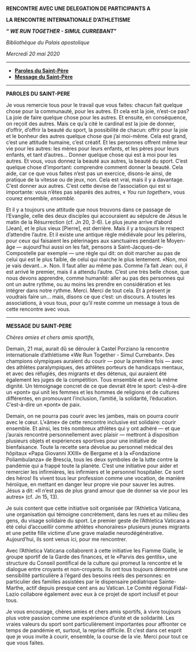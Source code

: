 **RENCONTRE AVEC UNE DELEGATION DE PARTICIPANTS A**

**LA RENCONTRE INTERNATIONALE D’ATHLETISME**

**“ *WE RUN TOGETHER - SIMUL CURREBANT*”**

*Bibliothèque du Palais apostolique*

*Mercredi 20 mai 2020*

* * *

- **[Paroles du Saint-Père](#PAROLES_)**
- **[Message du Saint-Père](#MESSAGE_)**

* * *

**PAROLES DU SAINT-PERE**

Je vous remercie tous pour le travail que vous faites: chacun fait quelque chose pour la communauté, pour les autres. Et cela est la joie, n’est-ce pas? La joie de faire quelque chose pour les autres. Et ensuite, en conséquence, on reçoit des autres. Mais ce qu’a cité le cardinal est la joie de donner, d’offrir, d’offrir la beauté du sport, la possibilité de chacun: offrir pour la joie et le bonheur des autres quelque chose que j’ai moi-même. Cela est grand, c’est une attitude humaine, c’est créatif. Et les personnes offrent même leur vie pour les autres: les mères pour leurs enfants, et les pères pour leurs enfants, et tant d’autres... Donner quelque chose qui est à moi pour les autres. Et vous, vous donnez la beauté aux autres, la beauté du sport. C’est quelque chose d’important: comprendre comment donner la beauté. Cela aide, car ce que vous faites n’est pas un exercice, disons-le ainsi, de pratique de la vitesse ou de jeux, non. Cela est vrai, mais il y a davantage. C’est donner aux autres. C’est cette devise de l’association qui est si importante: vous n’êtes pas séparés des autres, « *You run together*», vous courez ensemble, *ensemble.*

Et il y a toujours une attitude que nous trouvons dans ce passage de l’Evangile, celle des deux disciples qui accouraient au sépulcre de Jésus le matin de la Résurrection (cf. Jn 20, 3-6). Le plus jeune arrive d’abord \[Jean\], et le plus vieux \[Pierre\], est derrière. Mais il y a toujours le respect d’attendre l’autre. Et il existe une antique règle médiévale pour les pèlerins, pour ceux qui faisaient les pèlerinages aux sanctuaires pendant le Moyen-âge — aujourd’hui aussi on les fait, pensons à Saint-Jacques-de-Compostelle par exemple — une règle qui dit: on doit marcher au pas de celui qui est le plus faible, de celui qui marche le plus lentement. «Non, moi je vais devant...». Non. Il faut aller au même pas. Comme l’a fait Jean: oui, il est arrivé le premier, mais il a attendu l’autre. C’est une très belle chose, que nous devons apprendre, comme humanité: aller au pas des personnes qui ont un autre rythme, ou au moins les prendre en considération et les intégrer dans notre rythme. Merci. Merci de tout cela. Et à présent je voudrais faire un... mais, disons ce que c’est: un discours. A toutes les associations, à vous tous, pour qu’il reste comme un message à tous de cette rencontre avec vous.

* * *

**MESSAGE DU SAINT-PERE**

*Chères amies et chers amis sportifs,*

Demain, 21 mai, aurait dû se dérouler à Castel Porziano la rencontre internationale d’athlétisme «We Run Together - Simul Currebant». Des champions olympiques auraient du courir — pour la première fois — avec des athlètes paralympiques, des athlètes porteurs de handicaps mentaux, et avec des réfugiés, des migrants et des détenus, qui auraient été également les juges de la compétition. Tous ensemble et avec la même dignité. Un témoignage concret de ce que devrait être le sport: c’est-à-dire un «pont» qui unit les femmes et les hommes de religions et de cultures différentes, en promouvant l’inclusion, l’amitié, la solidarité, l’éducation. C’est-à-dire un «pont» de paix.

Demain, on ne pourra pas courir avec les jambes, mais on pourra courir avec le cœur. L’«âme» de cette rencontre inclusive est solidaire: courir ensemble. Et ainsi, les très nombreux athlètes qui y ont adhéré — et que j’aurais rencontré personnellement avec plaisir — mettront à disposition plusieurs objets et expériences sportives pour une initiative de bienfaisance. Toute la recette sera dévolue au personnel médical des hôpitaux «Papa Giovanni XXIII» de Bergame et à la «Fondazione Poliambulanza» de Brescia, tous les deux symboles de la lutte contre la pandémie qui a frappé toute la planète. C’est une initiative pour aider et remercier les infirmières, les infirmiers et le personnel hospitalier. Ce sont des héros! Ils vivent tous leur profession comme une vocation, de manière héroïque, en mettant en danger leur propre vie pour sauver les autres. Jésus a dit: «Il n’est pas de plus grand amour que de donner sa vie pour les autres» (cf. Jn 15, 13).

Je suis content que cette initiative soit organisée par l’Athletica Vaticana, une organisation qui témoigne concrètement, dans les rues et au milieu des gens, du visage solidaire du sport. Le premier geste de l’Athletica Vaticana a été celui d’accueillir comme athlètes «honoraires» plusieurs jeunes migrants et une petite fille victime d’une grave maladie neurodégénérative. Aujourd’hui, ils sont venus ici, pour me rencontrer.

Avec l’Athletica Vaticana collaborent à cette initiative les Fiamme Gialle, le groupe sportif de la Garde des finances, et le «Parvis des gentils», une structure du Conseil pontifical de la culture qui promeut la rencontre et le dialogue entre croyants et non-croyants. Ils ont tous toujours démontré une sensibilité particulière à l’égard des besoins réels des personnes: en particulier des familles assistées par le dispensaire pédiatrique Sainte-Marthe, actif depuis presque cent ans au Vatican. Le Comité régional Fidal-Lazio collabore également avec eux à ce projet de sport inclusif et pour tous.

Je vous encourage, chères amies et chers amis sportifs, à vivre toujours plus votre passion comme une expérience d’unité et de solidarité. Les vraies valeurs du sport sont particulièrement importantes pour affronter ce temps de pandémie et, surtout, la reprise difficile. Et c’est dans cet esprit que je vous invite à courir, ensemble, la course de la vie. Merci pour tout ce que vous faites.